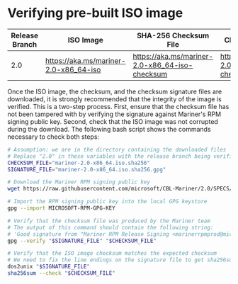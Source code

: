 # Verifying pre-built ISO image

| Release Branch | ISO Image | SHA-256 Checksum File | Checksum Signature |
| -------------- | --------- | --------------------- | ------------------ |
| 2.0            | <https://aka.ms/mariner-2.0-x86_64-iso> | <https://aka.ms/mariner-2.0-x86_64-iso-checksum> | <https://aka.ms/mariner-2.0-x86_64-iso-checksum-signature> |

Once the ISO image, the checksum, and the checksum signature files are downloaded, it is strongly recommended that the integrity of the image is verified. This is a two-step process. First, ensure that the checksum file has not been tampered with by verifying the signature against Mariner's RPM signing public key. Second, check that the ISO image was not corrupted during the download. The following bash script shows the commands necessary to check both steps:

```bash
# Assumption: we are in the directory containing the downloaded files
# Replace "2.0" in these variables with the release branch being verified
CHECKSUM_FILE="mariner-2.0-x86_64.iso.sha256"
SIGNATURE_FILE="mariner-2.0-x86_64.iso.sha256.gpg"

# Download the Mariner RPM signing public key
wget https://raw.githubusercontent.com/microsoft/CBL-Mariner/2.0/SPECS/mariner-repos/MICROSOFT-RPM-GPG-KEY

# Import the RPM signing public key into the local GPG keystore
gpg --import MICROSOFT-RPM-GPG-KEY

# Verify that the checksum file was produced by the Mariner team
# The output of this command should contain the following string:
# 'Good signature from "Mariner RPM Release Signing <marinerrpmprod@microsoft.com>"'
gpg --verify "$SIGNATURE_FILE" "$CHECKSUM_FILE"

# Verify that the ISO image checksum matches the expected checksum
# We need to fix the line endings on the signature file to get sha256sum to accept it
dos2unix "$SIGNATURE_FILE"
sha256sum --check "$CHECKSUM_FILE"
```
